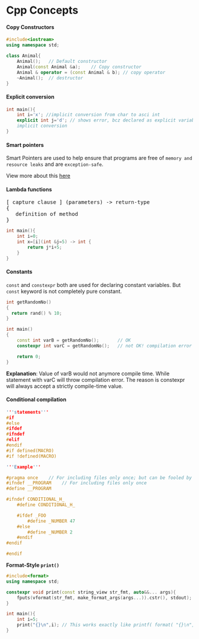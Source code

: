 # Cpp Concepts

#### Copy Constructors

```c++
#include<iostream>
using namespace std;

class Animal{
    Animal();   // Default constructor
    Animal(const Animal &a);    // Copy constructor
    Animal & operator = (const Animal & b); // copy operator
    ~Animal();  // destructor
}
```

#### Explicit conversion

```cpp
int main(){
    int i='x'; //implicit conversion from char to asci int
    explicit int j='d'; // shows error, bcz declared as explicit variable and doesn't allow \
    implicit conversion
}
```

#### Smart pointers

Smart Pointers are used to help ensure that programs are free of `memory and resource leaks` and are `exception-safe`.

View more about this [here](./smart_pointer.md)

#### Lambda functions

<pre>
[ capture clause ] (parameters) -> return-type  
{   
   definition of method   
} 
</pre>



```cpp
int main(){
    int i=0;
    int x=[i](int &j=5) -> int {
        return j*i+5;
    }
}
```

#### Constants

`const` and `constexpr` both are used for declaring constant variables. But `const` keyword is not completely pure constant.
```cpp
int getRandomNo()
{
  return rand() % 10;
}

int main()
{
    const int varB = getRandomNo();       // OK
    constexpr int varC = getRandomNo();   // not OK! compilation error

    return 0;
}
```
**Explanation**:
Value of varB would not anymore compile time. While statement with varC will throw compilation error. The reason is constexpr will always accept a strictly compile-time value.

#### Conditional compilation

```cpp
'''statements'''
#if
#else
#ifdef
#ifndef
#elif
#endif
#if defined(MACRO)
#if !defined(MACRO)

'''Example'''

#pragma once    // For including files only once; but can be fooled by symbolic links.
#ifndef __PROGRAM    // For including files only once
#define __PROGRAM

#ifndef CONDITIONAL_H_
    #define CONDITIONAL_H_

    #ifdef _FOO
        #define _NUMBER 47
    #else
        #define _NUMBER 2
    #endif
#endif

#endif
```

**Format-Style `print()`**

```cpp
#include<format>
using namespace std;

constexpr void print(const string_view str_fmt, auto&&... args){
    fputs(vformat(str_fmt, make_format_args(args...)).cstr(), stdout);
}

int main(){
    int i=5;
    print("{}\n",i); // This works exactly like printf( format( "{}\n", i ));
}
```

